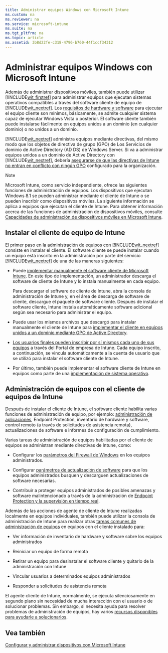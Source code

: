 ```yaml
---
title: Administrar equipos Windows con Microsoft Intune
ms.custom: na
ms.reviewer: na
ms.service: microsoft-intune
ms.suite: na
ms.tgt_pltfrm: na
ms.topic: article
ms.assetid: 3b8d22fe-c318-4796-b760-44f1ccf34312
---
```

# Administrar equipos Windows con Microsoft Intune
Además de administrar dispositivos móviles, también puede utilizar [!INCLUDE[wit_firstref](../Token/wit_firstref_md.md)] para administrar equipos que ejecutan sistemas operativos compatibles a través del software cliente de equipo de [!INCLUDE[wit_nextref](../Token/wit_nextref_md.md)]. Los [requisitos de hardware y software](https://technet.microsoft.com/library/dn646975.aspx) para ejecutar el equipo cliente son mínimos, básicamente, se admite cualquier sistema capaz de ejecutar Windows Vista o posterior.  El software cliente también puede instalarse fácilmente en equipos unidos a un dominio (en cualquier dominio) o no unidos a un dominio.

[!INCLUDE[wit_nextref](../Token/wit_nextref_md.md)] administra equipos mediante directivas, del mismo modo que los objetos de directiva de grupo (GPO) de Los Servicios de dominio de Active Directory (AD DS) de Windows Server. Si va a administrar equipos unidos a un dominio de Active Directory con [!INCLUDE[wit_nextref](../Token/wit_nextref_md.md)], debería [asegurarse de que las directivas de Intune no entran en conflicto con ningún GPO](https://technet.microsoft.com/library/dn646986.aspx) configurado para la organización.

> [!NOTE]
> Microsoft Intune, como servicio independiente, ofrece las siguientes funciones de administración de equipos. Los dispositivos que ejecutan Windows 8.1 se pueden administrar mediante el cliente de Intune o se pueden inscribir como dispositivos móviles. La siguiente información se aplica a equipos que ejecutan el cliente de Intune. Para obtener información acerca de las funciones de administración de dispositivos móviles, consulte [Capacidades de administración de dispositivos móviles en Microsoft Intune](https://technet.microsoft.com/library/dn600287(TechNet.10).aspx).

## Instalar el cliente de equipo de Intune
El primer paso en la administración de equipos con [!INCLUDE[wit_nextref](../Token/wit_nextref_md.md)] consiste en instalar el cliente. El software cliente se puede instalar cuando un equipo está inscrito en la administración por parte del servicio [!INCLUDE[wit_nextref](../Token/wit_nextref_md.md)] de una de las maneras siguientes:

-   Puede [implementar manualmente el software cliente de Microsoft Intune](https://technet.microsoft.com/library/dn646969.aspx#BKMK_Manual). En este tipo de implementación, un administrador descarga el software de cliente de Intune y lo instala manualmente en cada equipo.

    Para descargar el software de cliente de Intune, abra la consola de administración de Intune y, en el área de descarga de software de cliente, descargue el paquete de software cliente. Después de instalar el software cliente, Intune instala automáticamente software adicional según sea necesario para administrar el equipo.

-   Puede usar los mismos archivos que descargó para instalar manualmente el cliente de Intune para [implementar el cliente en equipos unidos a un dominio mediante GPO de Active Directory](https://technet.microsoft.com/library/dn646969.aspx).

-   [Los usuarios finales pueden inscribir por sí mismos cada uno de sus equipos](https://technet.microsoft.com/library/dn646969.aspx) a través del Portal de empresa de Intune. Cada equipo inscrito, a continuación, se vincula automáticamente a la cuenta de usuario que se utilizó para instalar el software cliente de Intune.

-   Por último, también puede implementar el software cliente de Intune en equipos como parte de una [implementación de sistema operativo](https://technet.microsoft.com/library/dn646969.aspx).

## Administración de equipos con el cliente de equipos de Intune
Después de instalar el cliente de Intune, el software cliente habilita varias funciones de administración de equipo, por ejemplo: [administración de aplicaciones](https://technet.microsoft.com/library/dn646961.aspx), Endpoint Protection, inventario de hardware y software, control remoto (a través de solicitudes de asistencia remota), actualizaciones de software e informes de configuración de cumplimiento.

Varias tareas de administración de equipos habilitadas por el cliente de equipos se administran mediante directivas de Intune, como:

-   Configurar los [parámetros del Firewall de Windows](https://technet.microsoft.com/library/mt346040.aspx) en los equipos administrados.

-   Configurar [parámetros de actualización de software](https://technet.microsoft.com/library/dn646968.aspx) para que los equipos administrados busquen y descarguen actualizaciones de software necesarias.

-   Contribuir a proteger equipos administrados de posibles amenazas y software malintencionado a través de la administración de [Endpoint Protection y la supervisión en tiempo real](https://technet.microsoft.com/library/dn646970.aspx).

Además de las acciones de agente de cliente de Intune realizadas localmente en equipos individuales, también puede utilizar la consola de administración de Intune para realizar otras [tareas comunes de administración de equipos](https://technet.microsoft.com/library/dn646989.aspx) en equipos con el cliente instalado para:

-   Ver información de inventario de hardware y software sobre los equipos administrados

-   Reiniciar un equipo de forma remota

-   Retirar un equipo para desinstalar el software cliente y quitarlo de la administración con Intune

-   Vincular usuarios a determinados equipos administrados

-   Responder a solicitudes de asistencia remota

El agente cliente de Intune, normalmente, se ejecuta silenciosamente en segundo plano sin necesidad de mucha interacción con el usuario o de solucionar problemas. Sin embargo, si necesita ayuda para resolver problemas de administración de equipos, hay varios [recursos disponibles para ayudarle a solucionarlos](https://technet.microsoft.com/library/dn646987.aspx).

## Vea también
[Configurar y administrar dispositivos con Microsoft Intune](../Topic/Configure-and-manage-devices-with-Microsoft-Intune.md)

